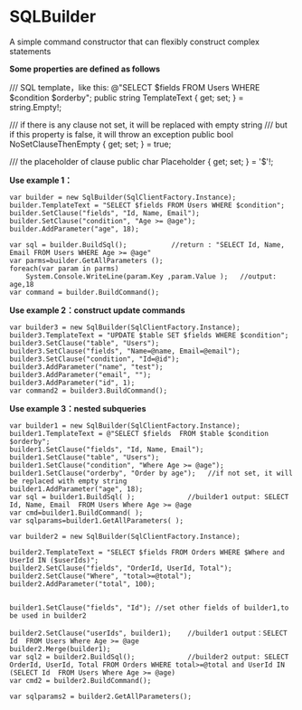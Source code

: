 # SQLBuilder
A simple command constructor that can flexibly construct complex statements

**Some properties are defined as follows**

  /// SQL template，like this: @"SELECT $fields  FROM Users WHERE $condition  $orderby";
  public string TemplateText { get; set; } = string.Empty!;

  /// if there is any clause not set, it will be replaced with empty string
  /// but if this property is false, it will throw an exception
  public bool NoSetClauseThenEmpty { get; set; } = true;

  /// the placeholder of clause
  public char Placeholder { get; set; } = '$'!;

**Use example 1：**

    var builder = new SqlBuilder(SqlClientFactory.Instance);
    builder.TemplateText = "SELECT $fields FROM Users WHERE $condition";
    builder.SetClause("fields", "Id, Name, Email");
    builder.SetClause("condition", "Age >= @age");
    builder.AddParameter("age", 18);

    var sql = builder.BuildSql();           //return : "SELECT Id, Name, Email FROM Users WHERE Age >= @age"
    var parms=builder.GetAllParameters ();  
    foreach(var param in parms) 
        System.Console.WriteLine(param.Key ,param.Value );   //output: age,18
    var command = builder.BuildCommand();  

**Use example 2：construct update commands**

    var builder3 = new SqlBuilder(SqlClientFactory.Instance);
    builder3.TemplateText = "UPDATE $table SET $fields WHERE $condition";
    builder3.SetClause("table", "Users");
    builder3.SetClause("fields", "Name=@name, Email=@email");
    builder3.SetClause("condition", "Id=@id");
    builder3.AddParameter("name", "test");
    builder3.AddParameter("email", "");
    builder3.AddParameter("id", 1);
    var command2 = builder3.BuildCommand();
    
**Use example 3：nested subqueries**    

    var builder1 = new SqlBuilder(SqlClientFactory.Instance);
    builder1.TemplateText = @"SELECT $fields  FROM $table $condition  $orderby";
    builder1.SetClause("fields", "Id, Name, Email");
    builder1.SetClause("table", "Users");
    builder1.SetClause("condition", "Where Age >= @age");
    builder1.SetClause("orderby", "Order by age");   //if not set, it will be replaced with empty string
    builder1.AddParameter("age", 18);
    var sql = builder1.BuildSql( );             //builder1 output: SELECT Id, Name, Email  FROM Users Where Age >= @age  
    var cmd=builder1.BuildCommand( );
    var sqlparams=builder1.GetAllParameters( );

    var builder2 = new SqlBuilder(SqlClientFactory.Instance);

    builder2.TemplateText = "SELECT $fields FROM Orders WHERE $Where and UserId IN ($userIds)";
    builder2.SetClause("fields", "OrderId, UserId, Total");
    builder2.SetClause("Where", "total>=@total");
    builder2.AddParameter("total", 100);
    

    builder1.SetClause("fields", "Id"); //set other fields of builder1,to be used in builder2

    builder2.SetClause("userIds", builder1);    //builder1 output：SELECT Id  FROM Users Where Age >= @age
    builder2.Merge(builder1);
    var sql2 = builder2.BuildSql();             //builder2 output: SELECT OrderId, UserId, Total FROM Orders WHERE total>=@total and UserId IN (SELECT Id  FROM Users Where Age >= @age)
    var cmd2 = builder2.BuildCommand();

    var sqlparams2 = builder2.GetAllParameters();
